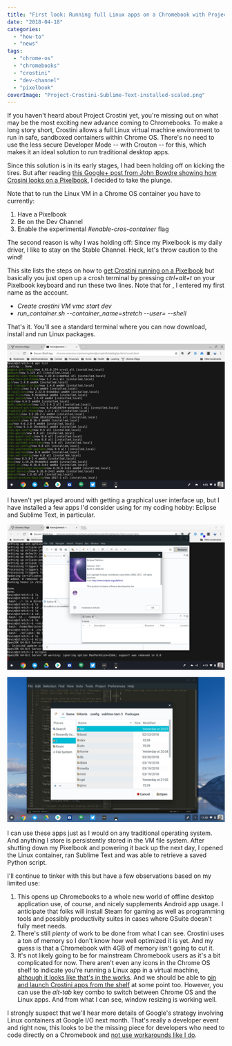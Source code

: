 ```yaml
---
title: "First look: Running full Linux apps on a Chromebook with Project Crostini"
date: "2018-04-18"
categories: 
  - "how-to"
  - "news"
tags: 
  - "chrome-os"
  - "chromebooks"
  - "crostini"
  - "dev-channel"
  - "pixelbook"
coverImage: "Project-Crostini-Sublime-Text-installed-scaled.png"
---
```


If you haven't heard about Project Crostini yet, you're missing out on what may be the most exciting new advance coming to Chromebooks. To make a long story short, Crostini allows a full Linux virtual machine environment to run in safe, sandboxed containers within Chrome OS. There's no need to use the less secure Developer Mode -- with Crouton -- for this, which makes it an ideal solution to run traditional desktop apps.

Since this solution is in its early stages, I had been holding off on kicking the tires. But after reading [this Google+ post from John Bowdre showing how Crosini looks on a Pixelbook](https://plus.google.com/+JohnBowdre/posts/SLSRh1XdCz2), I decided to take the plunge.

Note that to run the Linux VM in a Chrome OS container you have to currently:

1. Have a Pixelbook
2. Be on the Dev Channel
3. Enable the experimental _#enable-cros-container_ flag

The second reason is why I was holding off: Since my Pixelbook is my daily driver, I like to stay on the Stable Channel. Heck, let's throw caution to the wind!

This site lists the steps on how to [get Crostini running on a Pixelbook](https://github.com/lstoll/cros-crostini/blob/master/README.md) but basically you just open up a crosh terminal by pressing _ctrl+alt+t_ on your Pixelbook keyboard and run these two lines. Note that for _<username>_, I entered my first name as the account.

- _Create crostini VM vmc start dev_
- _run\_container.sh --container\_name=stretch --user=<username> --shell_

That's it. You'll see a standard terminal where you can now download, install and run Linux packages.

[![Project Crostini package list](images/Project-Crostini-package-list.png)](https://aboutchromebooks.com/wp-content/uploads/2018/04/Project-Crostini-package-list.png)

I haven't yet played around with getting a graphical user interface up, but I have installed a few apps I'd consider using for my coding hobby: Eclipse and Sublime Text, in particular.

[![Project Crostini Eclipse installed](images/Project-Crostini-Eclipse-installed.png)](https://aboutchromebooks.com/wp-content/uploads/2018/04/Project-Crostini-Eclipse-installed.png)

[![Project Crostini Sublime Text installed](images/Project-Crostini-Sublime-Text-installed.png)](https://aboutchromebooks.com/wp-content/uploads/2018/04/Project-Crostini-Sublime-Text-installed.png)

I can use these apps just as I would on any traditional operating system. And anything I store is persistently stored in the VM file system. After shutting down my Pixelbook and powering it back up the next day, I opened the Linux container, ran Sublime Text and was able to retrieve a saved Python script.

I'll continue to tinker with this but have a few observations based on my limited use:

1. This opens up Chromebooks to a whole new world of offline desktop application use, of course, and nicely supplements Android app usage. I anticipate that folks will install Steam for gaming as well as programming tools and possibly productivity suites in cases where GSuite doesn't fully meet needs.
2. There's still _plenty_ of work to be done from what I can see. Crostini uses a ton of memory so I don't know how well optimized it is yet. And my guess is that a Chromebook with 4GB of memory isn't going to cut it.
3. It's not likely going to be for mainstream Chromebook users as it's a bit complicated for now. There aren't even any icons in the Chrome OS shelf to indicate you're running a Linux app in a virtual machine, [although it looks like that's in the works](https://chromium-review.googlesource.com/c/chromium/src/+/1013842). And we should be able to [pin and launch Crostini apps from the shelf](https://chromium-review.googlesource.com/c/chromium/src/+/1011485) at some point too. However, you can use the _alt-tab_ key combo to switch between Chrome OS and the Linux apps. And from what I can see, window resizing is working well.

I strongly suspect that we'll hear more details of Google's strategy involving Linux containers at Google I/O next month. That's really a developer event and right now, this looks to be the missing piece for developers who need to code directly on a Chromebook and [not use workarounds like I do](https://aboutchromebooks.com/how-to/how-to-code-on-a-chromebook-using-python-and-a-raspberry-pi/).

